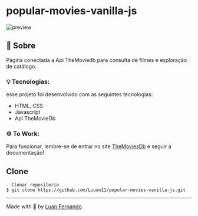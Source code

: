 # popular-movies-vanilla-js

![preview](https://user-images.githubusercontent.com/79935555/224192523-5d54196a-5e58-4d4b-8191-8fd3b3505001.png)

## 💬 Sobre
Página conectada a Api TheMoviedb para consulta de filmes e exploração de catálogo.

### 💡 Tecnologias:

esse projeto foi desenvolvido com as seguintes tecnologias:

- HTML, CSS
- Javascript
- Api TheMovieDb

### ⚙️ To Work:
Para funcionar, lembre-se de entrar no site <a href="https://developers.themoviedb.org/3/getting-started/introduction" target="_blank">TheMoviesDb</a> e seguir a documentação!

## Clone

    - Clonar repositorio 
    $ git clone https://github.com/Luuan11/popular-movies-vanilla-js.git

---
Made with 💜 by [Luan Fernando](https://www.linkedin.com/in/luan-fernando/).

